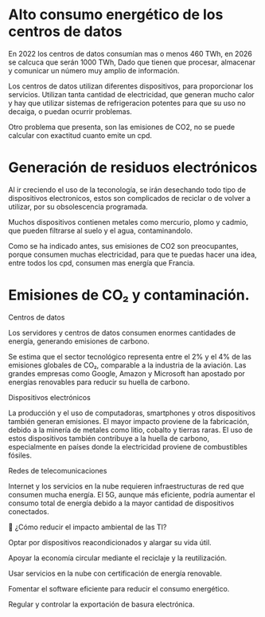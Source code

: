 # Alto consumo energético de los centros de datos

En 2022 los centros de datos consumían mas o menos 460 TWh, en 2026 se calcuca que serán 1000 TWh, Dado que tienen que procesar, almacenar y comunicar un número muy amplio de información.

Los centros de datos utilizan diferentes dispositivos, para proporcionar los servicios. Utilizan tanta cantidad de electricidad, que generan mucho calor y hay que utilizar sistemas de refrigeracion potentes para que su uso no decaiga, o puedan ocurrir problemas.

Otro problema que presenta, son las emisiones de CO2, no se puede calcular con exactitud cuanto emite un cpd.

# Generación de residuos electrónicos

Al ir creciendo el uso de la teconología, se irán desechando todo tipo de dispositivos electronicos, estos son complicados de reciclar o de volver a utilizar, por su obsolescencia programada.

Muchos dispositivos contienen metales como mercurio, plomo y cadmio, que pueden filtrarse al suelo y el agua, contaminandolo.

Como se ha indicado antes, sus emisiones de CO2 son preocupantes, porque consumen muchas electricidad, para que te puedas hacer una idea, entre todos los cpd, consumen mas energía que Francia.

# Emisiones de CO₂ y contaminación.

Centros de datos 

  Los servidores y centros de datos consumen enormes cantidades de energía, generando emisiones de carbono.
  
  Se estima que el sector tecnológico representa entre el 2% y el 4% de las emisiones globales de CO₂, comparable a la industria de la aviación.
  Las grandes empresas como Google, Amazon y Microsoft han apostado por energías renovables para reducir su huella de carbono.

Dispositivos electrónicos 

  La producción y el uso de computadoras, smartphones y otros dispositivos también generan emisiones.
  El mayor impacto proviene de la fabricación, debido a la minería de metales como litio, cobalto y tierras raras.
  El uso de estos dispositivos también contribuye a la huella de carbono, especialmente en países donde la electricidad proviene de combustibles fósiles.

Redes de telecomunicaciones 

  Internet y los servicios en la nube requieren infraestructuras de red que consumen mucha energía.
  El 5G, aunque más eficiente, podría aumentar el consumo total de energía debido a la mayor cantidad de dispositivos conectados.


  🌱 ¿Cómo reducir el impacto ambiental de las TI?

  
  Optar por dispositivos reacondicionados y alargar su vida útil.
  
  Apoyar la economía circular mediante el reciclaje y la reutilización.
  
  Usar servicios en la nube con certificación de energía renovable.
  
  Fomentar el software eficiente para reducir el consumo energético.
  
  Regular y controlar la exportación de basura electrónica.
